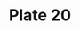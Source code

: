---
pid: '20'
an: '6'
title: Plate 20
rev_year: 
_date: '1798'
caption: Fichu de gaze sur un fond de Velours Cerise Chemise à la Prêtesse Manches
  en Tricot de Soie.
translation: 'Gauze fichu on a red Velours (A Fabric wth pile produced by a warp that
  is raised in loops above the ground weave during weaving and then cut) of a priestess,
  sleeves in silk knit. '
student: Meghan Collins
keywords: 
permalink: /plates/20
layout: plate-page
---